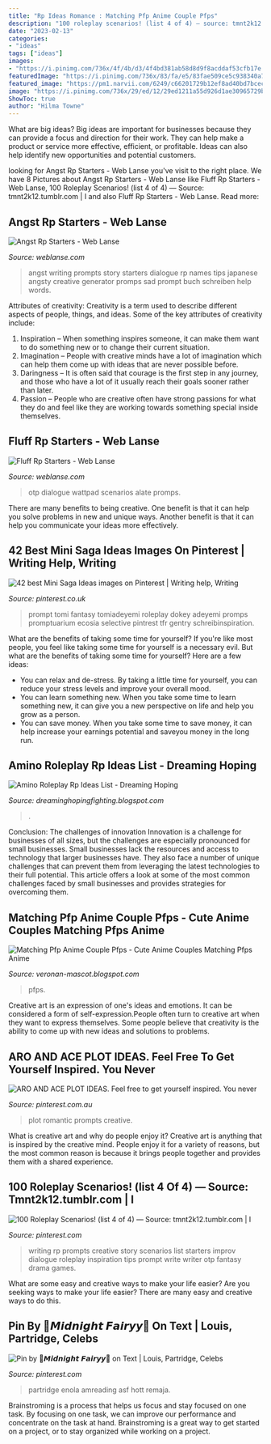 ```yaml
---
title: "Rp Ideas Romance : Matching Pfp Anime Couple Pfps"
description: "100 roleplay scenarios! (list 4 of 4) — source: tmnt2k12.tumblr.com"
date: "2023-02-13"
categories:
- "ideas"
tags: ["ideas"]
images:
- "https://i.pinimg.com/736x/4f/4b/d3/4f4bd381ab58d8d9f8acddaf53cfb17e.jpg"
featuredImage: "https://i.pinimg.com/736x/83/fa/e5/83fae509ce5c938340a787431e110aa3.jpg"
featured_image: "https://pm1.narvii.com/6249/c66201729b12ef8ad40bd7bcecf028a43678405a_hq.jpg"
image: "https://i.pinimg.com/736x/29/ed/12/29ed1211a55d926d1ae30965729b4d4a.jpg"
ShowToc: true
author: "Hilma Towne"
---
```



What are big ideas?
Big ideas are important for businesses because they can provide a focus and direction for their work. They can help make a product or service more effective, efficient, or profitable. Ideas can also help identify new opportunities and potential customers.

	

		
looking for Angst Rp Starters - Web Lanse you've visit to the right place. We have 8 Pictures about Angst Rp Starters - Web Lanse like Fluff Rp Starters - Web Lanse, 100 Roleplay Scenarios! (list 4 of 4) — Source: tmnt2k12.tumblr.com | I and also Fluff Rp Starters - Web Lanse. Read more:
		
    
## Angst Rp Starters - Web Lanse

<img loading=lazy src="https://i.pinimg.com/736x/83/fa/e5/83fae509ce5c938340a787431e110aa3.jpg" onerror="this.onerror=null;this.src='https://tse4.mm.bing.net/th?id=OIP.9Wntp9ath7qsUsHzPTcDRgHaLX&amp;pid=15.1';" alt="Angst Rp Starters - Web Lanse">

_Source: weblanse.com_

>angst writing prompts story starters dialogue rp names tips japanese angsty creative generator promps sad prompt buch schreiben help words. 

	

Attributes of creativity:
Creativity is a term used to describe different aspects of people, things, and ideas. Some of the key attributes of creativity include: 
1. Inspiration – When something inspires someone, it can make them want to do something new or to change their current situation.
2. Imagination – People with creative minds have a lot of imagination which can help them come up with ideas that are never possible before. 
3. Daringness – It is often said that courage is the first step in any journey, and those who have a lot of it usually reach their goals sooner rather than later. 
4. Passion – People who are creative often have strong passions for what they do and feel like they are working towards something special inside themselves.

    
## Fluff Rp Starters - Web Lanse

<img loading=lazy src="https://i.pinimg.com/736x/4f/4b/d3/4f4bd381ab58d8d9f8acddaf53cfb17e.jpg" onerror="this.onerror=null;this.src='https://tse1.mm.bing.net/th?id=OIP.BTsy_s-W04QcfugAQUr7pAHaL5&amp;pid=15.1';" alt="Fluff Rp Starters - Web Lanse">

_Source: weblanse.com_

>otp dialogue wattpad scenarios alate promps. 

	

There are many benefits to being creative. One benefit is that it can help you solve problems in new and unique ways. Another benefit is that it can help you communicate your ideas more effectively.

    
## 42 Best Mini Saga Ideas Images On Pinterest | Writing Help, Writing

<img loading=lazy src="https://i.pinimg.com/736x/c2/77/20/c2772027570698e688770566c8ad1c37--creative-writing-writing-ideas.jpg" onerror="this.onerror=null;this.src='https://tse2.mm.bing.net/th?id=OIP.o-pUvotAUkfU8DLIS3HW8AHaLG&amp;pid=15.1';" alt="42 best Mini Saga Ideas images on Pinterest | Writing help, Writing">

_Source: pinterest.co.uk_

>prompt tomi fantasy tomiadeyemi roleplay dokey adeyemi promps promptuarium ecosia selective pintrest tfr gentry schreibinspiration. 

	

What are the benefits of taking some time for yourself?
If you're like most people, you feel like taking some time for yourself is a necessary evil. But what are the benefits of taking some time for yourself? Here are a few ideas: 
- You can relax and de-stress. By taking a little time for yourself, you can reduce your stress levels and improve your overall mood. 
- You can learn something new. When you take some time to learn something new, it can give you a new perspective on life and help you grow as a person. 
- You can save money. When you take some time to save money, it can help increase your earnings potential and saveyou money in the long run.

    
## Amino Roleplay Rp Ideas List - Dreaming Hoping

<img loading=lazy src="https://pm1.narvii.com/6249/c66201729b12ef8ad40bd7bcecf028a43678405a_hq.jpg" onerror="this.onerror=null;this.src='https://tse4.mm.bing.net/th?id=OIP.77D3DaAFMgjTzrYHAFhjZwHaHD&amp;pid=15.1';" alt="Amino Roleplay Rp Ideas List - Dreaming Hoping">

_Source: dreaminghopingfighting.blogspot.com_

>. 

	

Conclusion: The challenges of innovation
Innovation is a challenge for businesses of all sizes, but the challenges are especially pronounced for small businesses. Small businesses lack the resources and access to technology that larger businesses have. They also face a number of unique challenges that can prevent them from leveraging the latest technologies to their full potential. This article offers a look at some of the most common challenges faced by small businesses and provides strategies for overcoming them.

    
## Matching Pfp Anime Couple Pfps - Cute Anime Couples Matching Pfps Anime

<img loading=lazy src="https://lh5.googleusercontent.com/proxy/gqUXcMK8iXNpz8hTrv4EXUKSq4nfBs4O47Sbcf586u_I_ojKj0qJ1wmfuZl1aC4avp8j4IPS9VTlh5ja4CbYO2Zs1yZDrDcW3pjBKrNcnEscDv_WoOwS45GKg22ZjL4=w1200-h630-p-k-no-nu" onerror="this.onerror=null;this.src='https://tse3.mm.bing.net/th?id=OIP.wNpUpL1J1B2i1o-4rZ7AFwHaD-&amp;pid=15.1';" alt="Matching Pfp Anime Couple Pfps - Cute Anime Couples Matching Pfps Anime">

_Source: veronan-mascot.blogspot.com_

>pfps. 

	

Creative art is an expression of one's ideas and emotions. It can be considered a form of self-expression.People often turn to creative art when they want to express themselves. Some people believe that creativity is the ability to come up with new ideas and solutions to problems.

    
## ARO AND ACE PLOT IDEAS. Feel Free To Get Yourself Inspired. You Never

<img loading=lazy src="https://i.pinimg.com/736x/a5/dc/9d/a5dc9d5d1994bb1faa3d7c3b917b16e1.jpg" onerror="this.onerror=null;this.src='https://tse2.mm.bing.net/th?id=OIP.rmjoQToXQUp_2F_4s4ccmgHaKy&amp;pid=15.1';" alt="ARO AND ACE PLOT IDEAS. Feel free to get yourself inspired. You never">

_Source: pinterest.com.au_

>plot romantic prompts creative. 

	

What is creative art and why do people enjoy it?
Creative art is anything that is inspired by the creative mind. People enjoy it for a variety of reasons, but the most common reason is because it brings people together and provides them with a shared experience.

    
## 100 Roleplay Scenarios! (list 4 Of 4) — Source: Tmnt2k12.tumblr.com | I

<img loading=lazy src="https://s-media-cache-ak0.pinimg.com/736x/c7/63/2b/c7632b1a062da338e9f8d2bfafd37b19.jpg" onerror="this.onerror=null;this.src='https://tse3.mm.bing.net/th?id=OIP.-zQKgWAXVsNCB5560LiawAAAAA&amp;pid=15.1';" alt="100 Roleplay Scenarios! (list 4 of 4) — Source: tmnt2k12.tumblr.com | I">

_Source: pinterest.com_

>writing rp prompts creative story scenarios list starters improv dialogue roleplay inspiration tips prompt write writer otp fantasy drama games. 

	

What are some easy and creative ways to make your life easier?
Are you seeking ways to make your life easier? There are many easy and creative ways to do this.

    
## Pin By 🧿𝙈𝙞𝙙𝙣𝙞𝙜𝙝𝙩 𝙁𝙖𝙞𝙧𝙮𝙮🧿 On Text | Louis, Partridge, Celebs

<img loading=lazy src="https://i.pinimg.com/736x/29/ed/12/29ed1211a55d926d1ae30965729b4d4a.jpg" onerror="this.onerror=null;this.src='https://tse2.mm.bing.net/th?id=OIP.kH0Mjr9w3srCdxHNGiCE0gHaMu&amp;pid=15.1';" alt="Pin by 🧿𝙈𝙞𝙙𝙣𝙞𝙜𝙝𝙩 𝙁𝙖𝙞𝙧𝙮𝙮🧿 on Text | Louis, Partridge, Celebs">

_Source: pinterest.com_

>partridge enola amreading asf hott remaja. 

	

Brainstroming is a process that helps us focus and stay focused on one task. By focusing on one task, we can improve our performance and concentrate on the task at hand. Brainstroming is a great way to get started on a project, or to stay organized while working on a project.

